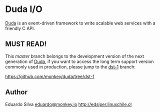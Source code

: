 # Duda I/O

[Duda](http://duda.io) is an event-driven framework to write scalable
web services with a friendly C API.

## MUST READ!

This _master_ branch belongs to the development version of the next
generation of [Duda](http://duda.io), if you want to access the
long term support version commonly used in production, please jump
to the [dst-1](https://github.com/monkey/duda/tree/dst-1) branch:

https://github.com/monkey/duda/tree/dst-1


## Author

Eduardo Silva <eduardo@monkey.io>
http://edsiper.linuxchile.cl
